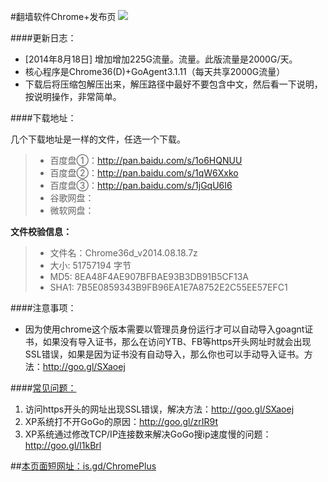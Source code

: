 #翻墙软件Chrome+发布页 ![](https://oq1gjg.bl3301.livefilestore.com/y2mlLXDCNxE4Puvrh_LvWZjKjFJWNvFh1qLCNBpKa_ykS9zlKUsqg2lImG3Tje3vbcsJt9TWo3BLvQP5Bs8xM_hLPpT3mvfZEcjo6e4sfZqSoM7F4Tr2GuZ2rOGGGzLdFgc/chrome48.ico?psid=1)

####更新日志：
* [2014年8月18日] 增加增加225G流量。流量。此版流量是2000G/天。
* 核心程序是Chrome36(D)+GoAgent3.1.11（每天共享2000G流量）
* 下载后将压缩包解压出来，解压路径中最好不要包含中文，然后看一下说明，按说明操作，非常简单。

####下载地址：

几个下载地址是一样的文件，任选一个下载。
> * 百度盘①：http://pan.baidu.com/s/1o6HQNUU
> * 百度盘②：http://pan.baidu.com/s/1qW6Xxko
> * 百度盘③：http://pan.baidu.com/s/1jGqU6I6
> * 谷歌网盘：
> * 微软网盘：

**文件校验信息：**
> * 文件名：Chrome36d_v2014.08.18.7z
> * 大小: 51757194 字节
> * MD5: 8EA48F4AE907BFBAE93B3DB91B5CF13A
> * SHA1: 7B5E0859343B9FB96EA1E7A8752E2C55EE57EFC1

####注意事项：
* 因为使用chrome这个版本需要以管理员身份运行才可以自动导入goagnt证书，如果没有导入证书，那么在访问YTB、FB等https开头网址时就会出现SSL错误，如果是因为证书没有自动导入，那么你也可以手动导入证书。方法：http://goo.gl/SXaoej

####[常见问题：](https://github.com/comeforu2012/FQ_FAQ/wiki)

1. 访问https开头的网址出现SSL错误，解决方法：http://goo.gl/SXaoej
2. XP系统打不开GoGo的原因：http://goo.gl/zrIR9t
3. XP系统通过修改TCP/IP连接数来解决GoGo搜ip速度慢的问题：http://goo.gl/l1kBrl

##[本页面短网址：is.gd/ChromePlus](http://is.gd/ChromePlus)